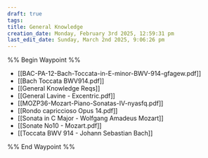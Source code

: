 ```yaml
---
draft: true
tags: 
title: General Knowledge
creation_date: Monday, February 3rd 2025, 12:59:31 pm
last_edit_date: Sunday, March 2nd 2025, 9:06:26 pm
---
```


%% Begin Waypoint %%

- [[BAC-PA-12-Bach-Toccata-in-E-minor-BWV-914-gfagew.pdf]]
- [[Bach Toccata BWV914.pdf]]
- [[General Knowledge Reqs]]
- [[General Lavine - Excentric.pdf]]
- [[MOZP36-Mozart-Piano-Sonatas-IV-nyasfq.pdf]]
- [[Rondo capriccioso Opus 14.pdf]]
- [[Sonata in C Major - Wolfgang Amadeus Mozart]]
- [[Sonate No10 - Mozart.pdf]]
- [[Toccata BWV 914 - Johann Sebastian Bach]]

%% End Waypoint %%
